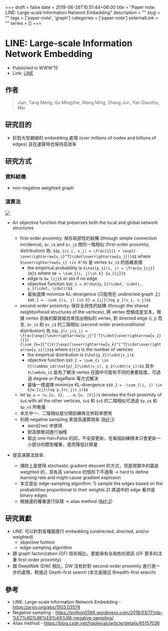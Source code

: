 +++ 
draft = false
date = 2019-06-26T10:51:44+08:00
title = "Paper note: LINE: Large-scale Information Network Embedding"
description = ""
slug = "" 
tags = ['paper-note', 'graph']
categories = ['paper-note']
externalLink = ""
series = []
+++

# LINE: Large-scale Information Network Embedding
* Published in WWW'15
* Link: [LINE](https://arxiv.org/abs/1503.03578)

## 作者
> Jian, Tang
> Meng, Qu
> Mingzhe, Wang
> Ming, Zhang
> Jun, Yan
> Qiaozhu, Mei

## 研究目的
* 針對大型網絡的 embedding 處理 (over millions of nodes and billions of edges) 且在運算時也保持高效率

## 研究方式
### 資料結構
* non-negative weighted graph

### 演算法

![](https://i.imgur.com/8M3vmrz.png)

* An objective function that preserves both the local and global network structures
    * first-order proximity: 保存局部性的結構 (through simple connection incidence), `$v_i$` and `$v_j$` 間的一階相似 (first-order proximity, distribution) 為: `$$p_1(v_i, v_j) = \frac{1}{1 + \exp{(-\overrightarrow{u_i}^T}\cdot\overrightarrow{u_j})}$$` where `$\overrightarrow{u_i} \in R^d$` 是 vertex `$v_i$` 的低維表徵
        * the empirical probability is `$\hat{p_1}(i, j) = \frac{w_{ij}}{W}$` where `$W = \sum_{(i, j)\in E} {w_{ij}}$`
        * edge is `$w_{ij}$` or `$0$` if no edge
        * objective function `$$O_1 = d(\hat{p_1}(\cdot, \cdot), p_1(\cdot, \cdot))$$`
        * 最後選擇 minimize KL-divergence (只能用在 undirected graph 上) `$$O_1 = -\sum_{(i, j) \in E} w_{ij}\log p_1(v_i, v_j)$$`
    * second-order proximity: 保存全局性的結構 (through the shared neighborhood structures of the vertices), 將 vertex 想像成是文本，根據 vertex 前後的鄰居組合來找出相似的 vertex, 對 directed edge (i, j) 而言, `$v_i$` 和 `$v_j$` 的二階相似 (second-order proxiconditional distribution) 為 `$$p_2(v_j|v_i) = \frac{\exp{(\overrightarrow{u_j}^{'T}\cdot{\overrightarrow{u_i})}}}{\sum_{k=1}^{|V|}\exp{(\overrightarrow{u_k}^{'T}\cdot\overrightarrow{u_i})}}$$` where `$|V|$` is the number of vertices
        * the empirical distribution is `$\hat{p_2}(\cdot|v_i)$`
        * objective function `$$O_2 = \sum_{i \in V}\lambda_id(\hat{p}_2(\cdot|v_i), p_2(\cdot|v_i))$$` 其中 `$\lambda_i$` 是為了解決 vertex 在圖中可能有不同的重要程度，可透過 degree or PageRank 等方式解決
        * 最後一樣選擇 minimize KL-divergence `$$O_2 = -\sum_{(i, j) \in E}w_{ij}\log p_2(v_j|v_i)$$`
    * let `$p_u = (w_{u, 1}, ...w_{u, |V|})$` denotes the first-proximity of `$u$` with all the other vertices, `$u$` 和 `$v$` 的二階相似可透過 `$p_u$` 和 `$p_v$` 所衡量
    * 本文中一、二階相似是分開訓練再合併起來使用
    * 利用 negative sampling 來提高運算效率 ([Ref-1](https://python5566.wordpress.com/2018/03/17/nlp-%E7%AD%86%E8%A8%98-negative-sampling/))
        * word2vec 中使用
        * 對高頻單詞進行抽樣
        * 取出 one-hot=False 的詞，不全部更新，在每個訓練樣本只會更新一小部分的模型權重，進而降低計算量

* 提高演算法效率:
    * 傳統上是使用 stochastic gradient descent 的方式，但是現實中的圖是 weighted 的，具有高 variance 的情形下不適用 -> hard to define learning rate and might cause gradient explosion
    * 本文提出 edge-sampling algorithm: 1) sample the edges based on the probabilities proportional to their weights 2) 將選中的 edge 看作是 binary edges
    * 根據邊的權重進行採樣 -> alias method ([Ref-2](https://blog.csdn.net/haolexiao/article/details/65157026))

## 研究貢獻
* LINE: 可以針對各種圖進行 embedding (undirected, directed, and/or weighted)
    * objective funtion
    * edge-sampling algorithm
* 跟 graph factorization (GF) 技術相比，更能保有全局性的資訊 (GF 更多的注重 first-order proximity)
* 跟 DeepWalk (DW) 相比，DW 沒有針對 second-order proximity 進行進一步的處理，較接近 Depth-first search (本文是接近 Breadth-first search)

## 參考
* LINE: Large-scale Information Network Embedding - https://arxiv.org/abs/1503.03578
* Negative sampling - https://python5566.wordpress.com/2018/03/17/nlp-%E7%AD%86%E8%A8%98-negative-sampling/
* Alias method - https://blog.csdn.net/haolexiao/article/details/65157026